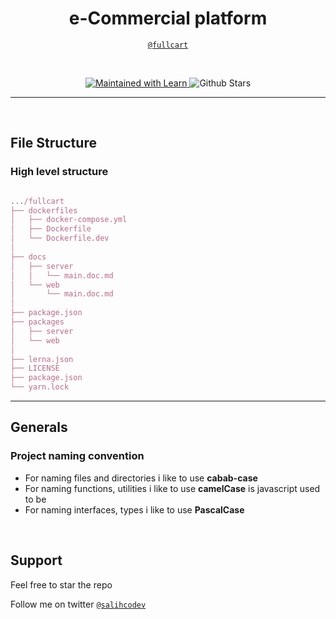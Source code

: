 <p align="center">
  <a href="" alt="alt" width="500" />
  </a>
</p>

<h1 align="center">e-Commercial platform</h1>

<p align="center"><a href="https://fullcart.com" /><code>@fullcart</code></a></p>

<br>

<p align="center">
  <!-- learn badge -->
  <a href="https://lerna.js.org">
  <img alt="Maintained with Learn" src="https://img.shields.io/badge/maintained%20with-lerna-cc00ff.svg" />  
  </a>
  <!-- github starts -->
  <img alt="Github Stars" src="https://badgen.net/github/stars/salihcodev/prods-systems" />
</p>

---

<br />

## File Structure

### High level structure

```javascript

.../fullcart
├── dockerfiles
│   ├── docker-compose.yml
│   ├── Dockerfile
│   └── Dockerfile.dev
│
├── docs
│   ├── server
│   │   └── main.doc.md
│   └── web
│       └── main.doc.md
│
├── package.json
├── packages
│   ├── server
│   └── web
│
├── lerna.json
├── LICENSE
├── package.json
└── yarn.lock

```

---

## Generals

### Project naming convention

- For naming files and directories i like to use **cabab-case**
- For naming functions, utilities i like to use **camelCase** is javascript used to be
- For naming interfaces, types i like to use **PascalCase**

<br>

## Support

Feel free to star the repo

Follow me on twitter [`@salihcodev`](https://t.me/salihcodev)
